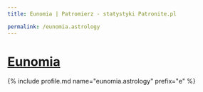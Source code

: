 ```yaml
---
title: Eunomia | Patromierz - statystyki Patronite.pl

permalink: /eunomia.astrology
---
```


# [Eunomia](https://patronite.pl/eunomia.astrology)

{% include profile.md name="eunomia.astrology" prefix="e" %}
